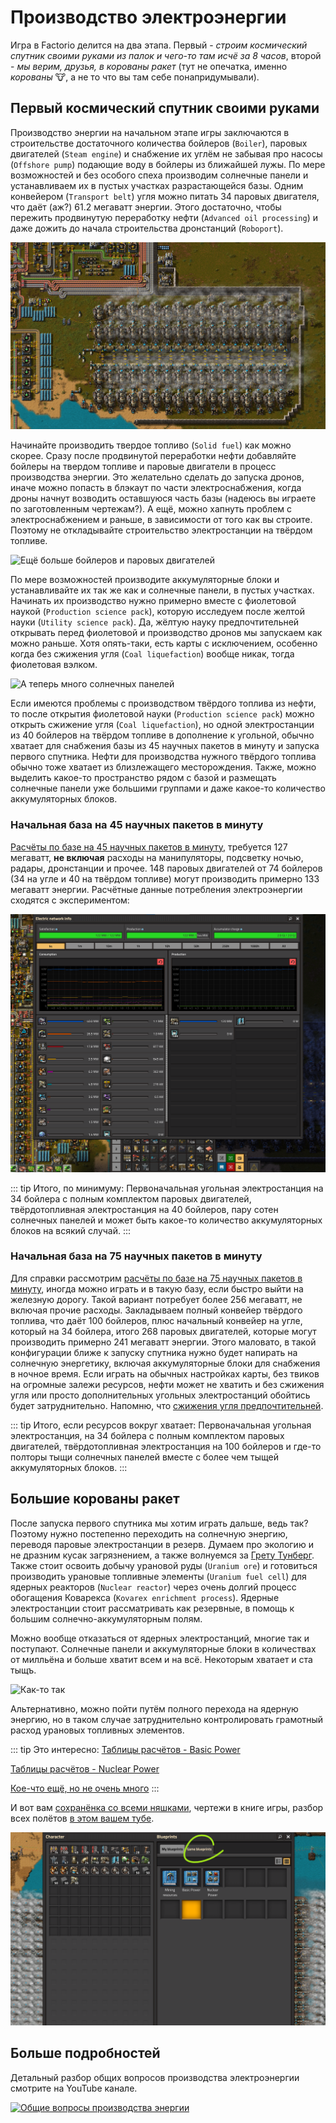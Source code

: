 # Производство электроэнергии

Игра в Factorio делится на два этапа. Первый - *строим космический спутник своими руками из палок и чего-то там исчё за 8 часов*, второй - *мы верим, друзья, в корованы ракет* (тут не опечатка, именно *корованы* 🐮, а не то что вы там себе понапридумывали).

## Первый космический спутник своими руками

Производство энергии на начальном этапе игры заключаются в строительстве достаточного количества бойлеров (`Boiler`), паровых двигателей (`Steam engine`) и снабжение их углём не забывая про насосы (`Offshore pump`) подающие воду в бойлеры из ближайшей лужы. По мере возможностей и без особого спеха производим солнечные панели и устанавливаем их в пустых участках разрастающейся базы. Одним конвейером (`Transport belt`) угля можно питать 34 паровых двигателя, что даёт (аж?) 61.2 мегаватт энергии. Этого достаточно, чтобы пережить продвинутую переработку нефти (`Advanced oil processing`) и даже дожить до начала строительства дронстанций (`Roboport`).

![Много бойлеров и паровых двигателей](../../images/PowerProduction/SteamPower.02.png)

Начинайте производить твердое топливо (`Solid fuel`) как можно скорее. Сразу после продвинутой переработки нефти добавляйте бойлеры на твердом топливе и паровые двигатели в процесс производства энергии. Это желательно сделать до запуска дронов, иначе можно попасть в блэкаут по части электроснабжения, когда дроны начнут возводить оставшуюся часть базы (надеюсь вы играете по заготовленным чертежам?). А ещё, можно хапнуть проблем с электроснабжением и раньше, в зависимости от того как вы строите. Поэтому не откладывайте строительство электростанции на твёрдом топливе.

![Ещё больше бойлеров и паровых двигателей](../../images/PowerProduction/SteamPower.03.png)

По мере возможностей производите аккумуляторные блоки и устанавливайте их так же как и солнечные панели, в пустых участках. Начинать их производство нужно примерно вместе с фиолетовой наукой (`Production science pack`), которую исследуем после желтой науки (`Utility science pack`). Да, жёлтую науку предпочтительней открывать перед фиолетовой и производство дронов мы запускаем как можно раньше. Хотя опять-таки, есть карты с исключением, особенно когда без сжижения угля (`Coal liquefaction`) вообще никак, тогда фиолетовая вэлком.

![А теперь много солнечных панелей](../../images/PowerProduction/SolarPower.04.png)

Если имеются проблемы с производством твёрдого топлива из нефти, то после открытия фиолетовой науки (`Production science pack`) можно открыть сжижение угля (`Coal liquefaction`), но одной электростанции из 40 бойлеров на твёрдом топливе в дополнение к угольной, обычно хватает для снабжения базы из 45 научных пакетов в минуту и запуска первого спутника. Нефти для производства нужного твёрдого топлива обычно тоже хватает из близлежащего месторождения. Также, можно выделить какое-то пространство рядом с базой и размещать солнечные панели уже большими группами и даже какое-то количество аккумуляторных блоков.

### Начальная база на 45 научных пакетов в минуту

[Расчёты по базе на 45 научных пакетов в минуту](https://kirkmcdonald.github.io/calc.html#zip=bVDbagQxCP2bPCVld7vTpQP5GOs4ray5YMzD/n0TaAudFkU8F1HcwCCew4hXpzVeHc6SOMeL27tmQIrNiCR8IfdGYnGHZsEUcqtFLUzOsVFqEbqVBMYlh4ZMGSlUwPu6r4uX8s7NGI/Ki8cPSowgR+V88d1Y2B5H5ebT5EH/KIuvWraO/91w82109JvW9bp4BZZhOD0tHhB76gJWdJ7gWxHQYc0k35i38Y8B5+jJpbFOqEUteCcbTrW1Pv/kJw==), требуется 127 мегаватт, **не включая** расходы на манипуляторы, подсветку ночью, радары, дронстанции и прочее. 148 паровых двигателей от 74 бойлеров (34 на угле и 40 на твёрдом топливе) могут производить примерно 133 мегаватт энергии. Расчётные данные потребления электроэнергии сходятся с экспериментом:

![До запуска спутника](../../images/PowerProduction/PowerProduction.02.png)

::: tip Итого, по минимуму:
Первоначальная угольная электростанция на 34 бойлера с полным комплектом паровых двигателей, твёрдотопливная электростанция на 40 бойлеров, пару сотен солнечных панелей и может быть какое-то количество аккумуляторных блоков на всякий случай.
:::

### Начальная база на 75 научных пакетов в минуту

Для справки рассмотрим [расчёты по базе на 75 научных пакетов в минуту](https://kirkmcdonald.github.io/calc.html#zip=dZDdigMxCIXfJleTZUpbSgN5GOs4u1LzgzEX+/abgbZXWRTxnE9Q3MAgnvyIu9MaLw6PkjjHs9u7ZkCKzYjEv5R7kFjcoZk3hdxqUfOH59gotQjdSgLjkn1DpozkK+AzaLhdFynf3IxxgvCHEiPIBHVjYfudkHQA0BmqWraO/9zRRksTX4El7GH9ui6A2FMXsKLDOS2tCOgYzSRvzdt4ypAa7uvq0tgn1KIWfJKNSbVQz5/8Aw==), иногда можно играть и в такую базу, если быстро выйти на железную дорогу. Такой вариант потребует более 256 мегаватт, не включая прочие расходы. Закладываем полный конвейер твёрдого топлива, что даёт 100 бойлеров, плюс начальный конвейер на угле, который на 34 бойлера, итого 268 паровых двигателей, которые могут производить примерно 241 мегаватт энергии. Этого маловато, в такой конфигурации ближе к запуску спутника нужно будет напирать на солнечную энергетику, включая аккумуляторные блоки для снабжения в ночное время. Если играть на обычных настройках карты, без твиков на огромные залежи ресурсов, нефти может не хватить и без сжижения угля или просто дополнительных угольных электростанций обойтись будет затруднительно. Напомню, что [сжижения угля предпочтительней](EfficientFuelForSteamPower.html#уголек-супротив-твердого-топлива).

::: tip Итого, если ресурсов вокруг хватает:
Первоначальная угольная электростанция, на 34 бойлера с полным комплектом паровых двигателей, твёрдотопливная электростанция на 100 бойлеров и где-то полторы тыщи солнечных панелей вместе с более чем тыщей аккумуляторных блоков.
:::

## Большие корованы ракет

После запуска первого спутника мы хотим играть дальше, ведь так? Поэтому нужно постепенно переходить на солнечную энергию, переводя паровые электростанции в резерв. Думаем про экологию и не дразним кусак загрязнением, а также волнуемся за [Грету Тунберг](https://ru.wikipedia.org/wiki/Thunberga_greta). Также стоит освоить добычу урановой руды (`Uranium ore`) и готовиться производить урановые топливные элементы (`Uranium fuel cell`) для ядерных реакторов (`Nuclear reactor`) через очень долгий процесс обогащения Коварекса (`Kovarex enrichment process`). Ядерные электростанции стоит рассматривать как резервные, в помощь к большим солнечно-аккумуляторным полям.

Можно вообще отказаться от ядерных электростанций, многие так и поступают. Солнечные панели и аккумуляторные блоки в количествах от милльёна и больше хватит всем и на всё. Некоторым хватает и ста тыщъ.

![Как-то так](../../images/PowerProduction/SolarPower.05.png)

Альтернативно, можно пойти путём полного перехода на ядерную энергию, но в таком случае затруднительно контролировать грамотный расход урановых топливных элементов.

::: tip Это интересно:
[Таблицы расчётов - Basic Power](https://factoriocheatsheet.com/#basic-power)

[Таблицы расчётов - Nuclear Power](https://factoriocheatsheet.com/#nuclear-power)

[Кое-что ещё, но не очень много](https://wiki.factorio.com/Power_production)
:::

И вот вам [сохранёнка со всеми няшками](../../saves/AwesomeFactorio%20-%20Power%20Production.zip), чертежи в книге игры, разбор всех полётов [в этом вашем тубе](https://www.youtube.com/playlist?list=PLvB0qwWjZb4ILjgq3RQfSdaBsdfC877kL).

![Чертежи в игре](../../images/PowerProduction/PowerProduction.01.png)

## Больше подробностей

Детальный разбор общих вопросов производства электроэнергии смотрите на YouTube канале.

[![Общие вопросы производства энергии](http://img.youtube.com/vi/W_Qp5dzhLe0/0.jpg)](http://www.youtube.com/watch?v=W_Qp5dzhLe0)
